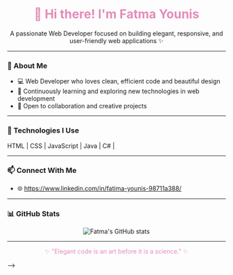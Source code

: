 <h1 align="center" style="color:#e48bb9;">👋 Hi there! I'm Fatma Younis</h1>

<p align="center">A passionate Web Developer focused on building elegant, responsive, and user-friendly web applications ✨</p>

---

### 💼 About Me
- 💻 Web Developer who loves clean, efficient code and beautiful design  
- 🌱 Continuously learning and exploring new technologies in web development  
- 🤝 Open to collaboration and creative projects  

---

### 🧰 Technologies I Use
 HTML | CSS | JavaScript | Java | C# | 

---

### 📫 Connect With Me
- 🌐 https://www.linkedin.com/in/fatima-younis-98711a388/ 

---

### 📊 GitHub Stats

<p align="center">
  <img src="https://github-readme-stats.vercel.app/api?username=FatmaYounis&show_icons=true&theme=rose_pine&title_color=e48bb9&icon_color=e48bb9&text_color=fff&bg_color=1a1a1a" alt="Fatma's GitHub stats" />
</p>

---

<p align="center" style="color:#e48bb9;">✨ "Elegant code is an art before it is a science." ✨</p>

-->
